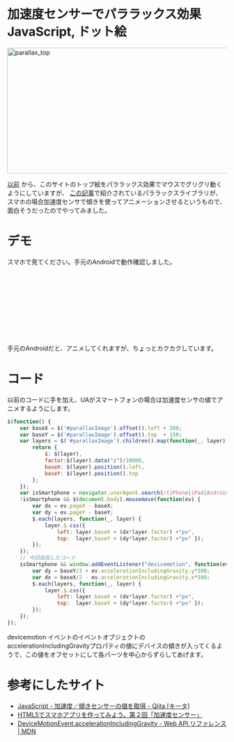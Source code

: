 加速度センサーでパララックス効果
JavaScript, ドット絵
=====
<a href="http://manaten.net/wp-content/uploads/2013/08/parallax_top.png"><img src="http://manaten.net/wp-content/uploads/2013/08/parallax_top.png" alt="parallax_top" width="568" height="288" class="aligncenter size-full wp-image-731" /></a>

[以前](http://manaten.net/archives/427) から、このサイトのトップ絵をパララックス効果でマウスでグリグリ動くようにしていますが、
[この記事](http://coliss.com/articles/build-websites/operation/javascript/jquery-plugin-parallax-js.html)で紹介されているパララックスライブラリが、スマホの場合加速度センサで傾きを使ってアニメーションさせるというもので、面白そうだったのでやってみました。

<!-- more -->

# デモ
スマホで見てください。手元のAndroidで動作確認しました。
<style>
<!--
div#parallaxImage { position: relative; width: 200px; height: 150px; }
div#parallaxImage div { position: absolute; background-image: url("http://manaten.net/wp-content/uploads/2013/05/20120418.gif"); display: block; overflow: hidden; }
div#parallaxImage div.bg { left: 10px; top: 0px; width: 180px; height: 150px; background-position: 0px 0px; z-index: 1; }
div#parallaxImage div.picture1 { left: 20px; top: 10px; width: 40px; height: 40px; background-position: -180px 0px; z-index: 2; }
div#parallaxImage div.picture2 { left: 130px; top: 10px; width: 40px; height: 30px; background-position: -180px -40px; z-index: 3; }
div#parallaxImage div.chair1 { left: 40px; top: 60px; width: 30px; height: 50px; background-position: -180px -70px; z-index: 4; }
div#parallaxImage div.chair2 { left: 90px; top: 60px; width: 30px; height: 40px; background-position: -210px -70px; z-index: 5; }
div#parallaxImage div.chair3 { left: 140px; top: 60px; width: 40px; height: 50px; background-position: -220px 0px; z-index: 6; }
div#parallaxImage div.table1 { left: 10px; top: 80px; width: 40px; height: 40px; background-position: -240px -170px; z-index: 7; }
div#parallaxImage div.table2 { left: 110px; top: 80px; width: 50px; height: 40px; background-position: -210px -110px; z-index: 8; }
div#parallaxImage div.dish1 { left: 10px; top: 70px; width: 30px; height: 20px; background-position: -240px -150px; z-index: 9; }
div#parallaxImage div.spoon1 { left: 20px; top: 70px; width: 20px; height: 20px; background-position: -240px -270px; z-index: 10; }
div#parallaxImage div.coffee1 { left: 0px; top: 60px; width: 30px; height: 20px; background-position: -240px -250px; z-index: 11; }
div#parallaxImage div.parfait { left: 140px; top: 50px; width: 30px; height: 40px; background-position: -260px 0px; z-index: 12; }
div#parallaxImage div.blackboard { left: 150px; top: 80px; width: 50px; height: 70px; background-position: -250px -40px; z-index: 13; }
div#parallaxImage div.flower { left: 170px; top: 20px; width: 30px; height: 40px; background-position: -240px -210px; z-index: 14; }
div#parallaxImage div.waitress { left: 20px; top: 0px; width: 140px; height: 150px; background-position: 0px -150px; z-index: 15; }
div#parallaxImage div.dish2 { left: 10px; top: 20px; width: 40px; height: 30px; background-position: -140px -150px; z-index: 16; }
div#parallaxImage div.cake { left: 10px; top: 10px; width: 30px; height: 40px; background-position: -140px -260px; z-index: 17; }
div#parallaxImage div.spoon2 { left: 140px; top: 10px; width: 40px; height: 30px; background-position: -180px -190px; z-index: 18; }
div#parallaxImage div.soda { left: 10px; top: 90px; width: 40px; height: 60px; background-position: -140px -180px; z-index: 19; }
div#parallaxImage div.dish3 { left: 120px; top: 100px; width: 50px; height: 40px; background-position: -180px -150px; z-index: 20; }
div#parallaxImage div.milk { left: 120px; top: 80px; width: 30px; height: 20px; background-position: -140px -240px; z-index: 21; }
div#parallaxImage div.coffee2 { left: 130px; top: 90px; width: 60px; height: 40px; background-position: -180px -240px; z-index: 22; }
-->
</style>

<div id="parallaxImage">
	<div class="bg"         data-z="-600"></div>
	<div class="picture1"   data-z="-570"></div>
	<div class="picture2"   data-z="-530"></div>
	<div class="chair1"     data-z="-500"></div>
	<div class="chair2"     data-z="-480"></div>
	<div class="chair3"     data-z="-450"></div>
	<div class="table1"     data-z="-400"></div>
	<div class="table2"     data-z="-350"></div>
	<div class="dish1"      data-z="-300"></div>
	<div class="spoon1"     data-z="-250"></div>
	<div class="coffee1"    data-z="-200"></div>
	<div class="parfait"    data-z="-150"></div>
	<div class="blackboard" data-z="-100"></div>
	<div class="flower"     data-z="-50"></div>
	<div class="waitress"   data-z="100"></div>
	<div class="dish2"      data-z="200"></div>
	<div class="cake"       data-z="300"></div>
	<div class="spoon2"     data-z="350"></div>
	<div class="soda"       data-z="400"></div>
	<div class="dish3"      data-z="420"></div>
	<div class="milk"       data-z="460"></div>
	<div class="coffee2"    data-z="500"></div>
</div>

<script type="text/javascript" src="http://ajax.googleapis.com/ajax/libs/jquery/1.7.2/jquery.min.js"></script>
<script type='text/javascript'>
$(function() {
	var baseX = $('#parallaxImage').offset().left + 100;
	var baseY = $('#parallaxImage').offset().top  + 75;
	var layers = $('#parallaxImage').children().map(function(_, layer) {
		return {
			$: $(layer),
			factor:$(layer).data("z")/10000,
			baseX: $(layer).position().left,
			baseY: $(layer).position().top
		};
	});
	var isSmartphone = navigator.userAgent.search(/(iPhone|iPad|Android)/) !== -1;
	if(!isSmartphone) { $(document.body).mousemove(function(ev) {
		var dx = ev.pageX - baseX;
		var dy = ev.pageY - baseY;
		$.each(layers, function(_, layer) {
			layer.$.css({
				left: layer.baseX + (dx*layer.factor) +"px",
				top:  layer.baseY + (dy*layer.factor) +"px" });
		});
	});}
	if(isSmartphone) {window.addEventListener("devicemotion", function(ev){
		var dy = baseY/2 + ev.accelerationIncludingGravity.y*100;
		var dx = baseX/2 - ev.accelerationIncludingGravity.x*100;
		$.each(layers, function(_, layer) {
			layer.$.css({
				left: layer.baseX + (dx*layer.factor) +"px",
				top:  layer.baseY + (dy*layer.factor) +"px" });
		});
	});}
});
</script>
手元のAndroidだと、アニメしてくれますが、ちょっとカクカクしています。

# コード
以前のコードに手を加え、UAがスマートフォンの場合は加速度センサの値でアニメするようにします。

```javascript
$(function() {
	var baseX = $('#parallaxImage').offset().left + 200;
	var baseY = $('#parallaxImage').offset().top  + 150;
	var layers = $('#parallaxImage').children().map(function(_, layer) {
		return {
			$: $(layer),
			factor:$(layer).data("z")/10000,
			baseX: $(layer).position().left,
			baseY: $(layer).position().top
		};
	});
	var isSmartphone = navigator.userAgent.search(/(iPhone|iPad|Android)/) !== -1;
	!isSmartphone && $(document.body).mousemove(function(ev) {
		var dx = ev.pageX - baseX;
		var dy = ev.pageY - baseY;
		$.each(layers, function(_, layer) {
			layer.$.css({
				left: layer.baseX + (dx*layer.factor) +"px",
				top:  layer.baseY + (dy*layer.factor) +"px" });
		});
	});
	// 今回追加したコード
	isSmartphone && window.addEventListener("devicemotion", function(ev){
		var dy = baseY/2 + ev.accelerationIncludingGravity.y*100;
		var dx = baseX/2 - ev.accelerationIncludingGravity.x*100;
		$.each(layers, function(_, layer) {
			layer.$.css({
				left: layer.baseX + (dx*layer.factor) +"px",
				top:  layer.baseY + (dy*layer.factor) +"px" });
		});
	});
});
```

devicemotion イベントのイベントオブジェクトのaccelerationIncludingGravityプロパティの値にデバイスの傾きが入ってくるようで、この値をオフセットにして各パーツを中心からずらしてあげます。

# 参考にしたサイト
- [JavaScript - 加速度／傾きセンサーの値を取得 - Qiita [キータ]](http://qiita.com/_shimizu/items/b8d62005e47494117ca6)
- [HTML5でスマホアプリを作ってみよう。第２回「加速度センサー」](http://d.hatena.ne.jp/moto_maka/20120604/1338752269)
- [DeviceMotionEvent.accelerationIncludingGravity - Web API リファレンス | MDN](https://developer.mozilla.org/ja/docs/Web/API/DeviceMotionEvent.accelerationIncludingGravity)
